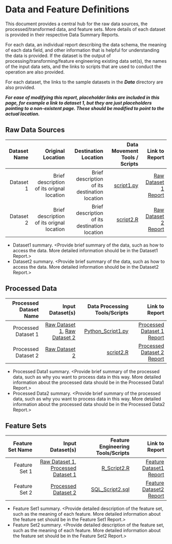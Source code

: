 # Data and Feature Definitions

This document provides a central hub for the raw data sources, the processed/transformed data, and feature sets. More details of each dataset is provided in their respective Data Summary Reports. 

For each data, an individual report describing the data schema, the meaning of each data field, and other information that is helpful for understanding the data is provided. If the dataset is the output of processing/transforming/feature engineering existing data set(s), the names of the input data sets, and the links to scripts that are used to conduct the operation are also provided. 

For each dataset, the links to the sample datasets in the _**Data**_ directory are also provided. 

_**For ease of modifying this report, placeholder links are included in this page, for example a link to dataset 1, but they are just placeholders pointing to a non-existent page. These should be modified to point to the actual location.**_


## Raw Data Sources


| Dataset Name | Original Location   | Destination Location  | Data Movement Tools / Scripts | Link to Report |
| ---:| ---: | ---: | ---: | -----: |
| Dataset 1 | Brief description of its orignal location | Brief description of its destination location | [script1.py](link/to/python/script/file/in/Code) | [Raw Dataset 1 Report](https://dsghe.lacare.org/bshelton/DataScience-ProjectTemplate/blob/master/Docs/Data_Report/RawDataSet1SummaryReport.md)|
| Dataset 2 | Brief description of its orignal location | Brief description of its destination location | [script2.R](link/to/R/script/file/in/Code) | [Raw Dataset 2 Report](https://dsghe.lacare.org/bshelton/DataScience-ProjectTemplate/blob/master/Docs/Data_Report/RawDataSet2SummaryReport.md)|


* Dataset1 summary. <Provide brief summary of the data, such as how to access the data. More detailed information should be in the Dataset1 Report.>
* Dataset2 summary. <Provide brief summary of the data, such as how to access the data. More detailed information should be in the Dataset2 Report.> 

## Processed Data
| Processed Dataset Name | Input Dataset(s)   | Data Processing Tools/Scripts | Link to Report |
| ---:| ---: | ---: | ---: | 
| Processed Dataset 1 | [Raw Dataset 1](https://dsghe.lacare.org/bshelton/DataScience-ProjectTemplate/blob/master/Docs/Data_Report/RawDataSet1SummaryReport.md), [Raw Dataset 2](https://dsghe.lacare.org/bshelton/DataScience-ProjectTemplate/blob/master/Docs/Data_Report/RawDataSet2SummaryReport.md) | [Python_Script1.py](link/to/python/script/file/in/Code) | [Processed Dataset 1 Report](https://dsghe.lacare.org/bshelton/DataScience-ProjectTemplate/blob/master/Docs/Data_Report/ProcessedDataSet1SummaryReport.md)|
| Processed Dataset 2 | [Raw Dataset 2](https://dsghe.lacare.org/bshelton/DataScience-ProjectTemplate/blob/master/Docs/Data_Report/RawDataSet2SummaryReport.md) |[script2.R](link/to/R/script/file/in/Code) | [Processed Dataset 2 Report](https://dsghe.lacare.org/bshelton/DataScience-ProjectTemplate/blob/master/Docs/Data_Report/ProcessedDataSet2SummaryReport.md)|

* Processed Data1 summary. <Provide brief summary of the processed data, such as why you want to process data in this way. More detailed information about the processed data should be in the Processed Data1 Report.>
* Processed Data2 summary. <Provide brief summary of the processed data, such as why you want to process data in this way. More detailed information about the processed data should be in the Processed Data2 Report.> 

## Feature Sets

| Feature Set Name | Input Dataset(s)   | Feature Engineering Tools/Scripts | Link to Report |
| ---:| ---: | ---: | ---: | 
| Feature Set 1 | [Raw Dataset 1](https://dsghe.lacare.org/bshelton/DataScience-ProjectTemplate/blob/master/Docs/Data_Report/RawDataSet1SummaryReport.md), [Processed Dataset 1](https://dsghe.lacare.org/bshelton/DataScience-ProjectTemplate/blob/master/Docs/Data_Report/ProcessedDataSet1SummaryReport.md) | [R_Script2.R](link/to/R/script/file/in/Code) | [Feature Dataset1 Report](https://dsghe.lacare.org/bshelton/DataScience-ProjectTemplate/blob/master/Docs/Data_Report/FeatureDataSet1SummaryReport.md)|
| Feature Set 2 | [Processed Dataset 2](https://dsghe.lacare.org/bshelton/DataScience-ProjectTemplate/blob/master/Docs/Data_Report/ProcessedDataSet2SummaryReport.md) |[SQL_Script2.sql](link/to/sql/script/file/in/Code) | [Feature Dataset2 Report](https://dsghe.lacare.org/bshelton/DataScience-ProjectTemplate/blob/master/Docs/Data_Report/FeatureDataSet2SummaryReport.md)|

* Feature Set1 summary. <Provide detailed description of the feature set, such as the meaning of each feature. More detailed information about the feature set should be in the Feature Set1 Report.>
* Feature Set2 summary. <Provide detailed description of the feature set, such as the meaning of each feature. More detailed information about the feature set should be in the Feature Set2 Report.> 
